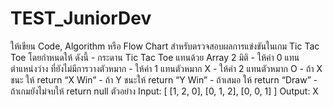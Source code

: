 # TEST_JuniorDev

ให้เขียน Code, Algorithm หรือ Flow Chart สำหรับตรวจสอบผลการแข่งขันในเกม Tic Tac Toe
โดยกำหนดให้ ดังนี้
	- กระดาน Tic Tac Toe แทนด้วย Array 2 มิติ
	- ให้ค่า 0 แทนตำแหน่งว่าง ที่ยังไม่มีการวางตัวหมาก
	- ให้ค่า 1 แทนตัวหมาก X
	- ให้ค่า 2 แทนตัวหมาก O
	- ถ้า X ชนะ ให้ return “X Win”
	- ถ้า Y ชนะให้ return “Y Win”
	- ถ้าเสมอ ให้ return “Draw”
	- ถ้าเกมยังไม่จบให้ return null
ตัวอย่าง
Input: [ [1, 2, 0],
	[0, 1, 2],
	[0, 0, 1] ]
Output: X
